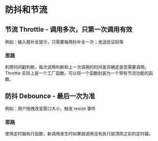 # 防抖和节流

## 节流 Throttle - 调用多次，只第一次调用有效

例如：输入框补全提示，只需要每两秒补全一次；发送验证码等

### 思路

利用时间戳判断，每次调用判断和上一次调用的时间差异确定是否需要调用。Throttle 实际上是一个工厂函数，可以将一个函数封装为一个带有节流功能的函数。

## 防抖 Debounce - 最后一次为准

例如：用户拖拽改变窗口大小，触发 resize 事件

### 思路

使用定时器执行函数，新调用发生时如果就调用没有执行就清除之前的定时器。
